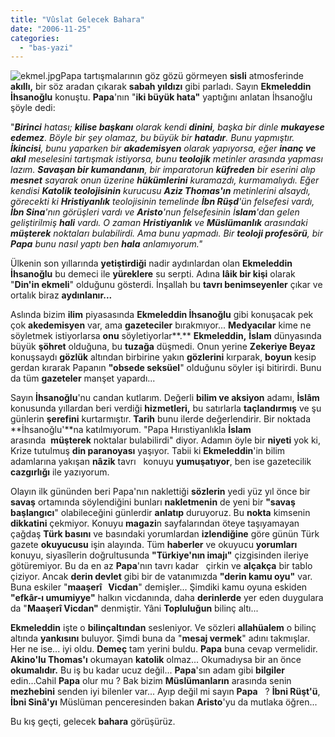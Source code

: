 ```yaml
---
title: "Vûslat Gelecek Bahara"
date: "2006-11-25"
categories: 
  - "bas-yazi"
---
```


![ekmel.jpg](/uploads/2006/11/ekmel.jpg)Papa tartışmalarının göz gözü görmeyen **sisli** atmosferinde **akıllı,** bir söz aradan çıkarak **sabah yıldızı** gibi parladı. Sayın **Ekmeleddin İhsanoğlu** konuştu. **Papa**'nın "**iki büyük hata"** yaptığını anlatan İhsanoğlu şöyle dedi:

"_**Birinci** hatası; **kilise başkanı** olarak kendi **dinini**, başka bir dinle **mukayese edemez**. Böyle bir şey olamaz, bu büyük bir **hatadır**. Bunu yapmıştır. **İkincisi**, bunu yaparken bir **akademisyen** olarak yapıyorsa, eğer **inanç ve akıl** meselesini tartışmak istiyorsa, bunu **teolojik** metinler arasında yapması lazım. **Savaşan bir kumandanın**, bir imparatorun **küfreden** bir eserini alıp **mesnet** sayarak onun üzerine **hükümlerini** kuramazdı, kurmamalıydı. Eğer kendisi **Katolik teolojisinin** kurucusu **Aziz Thomas'ın** metinlerini alsaydı, görecekti ki **Hristiyanlık** teolojisinin temelinde **İbn Rüşd**'ün felsefesi vardı, **İbn Sina**'nın görüşleri vardı ve **Aristo**'nun felsefesinin İ**slam**'dan gelen geliştirilmiş **hali** vardı. O zaman **Hristiyanlık** ve **Müslümanlık** arasındaki **müşterek** noktaları bulabilirdi. Ama bunu yapmadı. Bir **teoloji profesörü**, bir **Papa** bunu nasıl yaptı ben **hala** anlamıyorum."_

Ülkenin son yıllarında **yetiştirdiği** nadir aydınlardan olan **Ekmeleddin İhsanoğlu** bu demeci ile **yüreklere** su serpti. Adına **lâik bir kişi** olarak "**Din'in ekmeli**" olduğunu gösterdi. İnşallah bu **tavrı benimseyenler** çıkar ve ortalık biraz **aydınlanır...**

Aslında bizim **ilim** piyasasında **Ekmeleddin İhsanoğlu** gibi konuşacak pek çok **akedemisyen** var, ama **gazeteciler** bırakmıyor... **Medyacılar** kime ne söyletmek istiyorlarsa **onu** söyletiyorlar**.** **Ekmeleddin,** **İslam** dünyasında büyük **şöhret** olduğuna, bu **tuzağa** düşmedi. Onun yerine **Zekeriye Beyaz** konuşsaydı **gözlük** altından birbirine yakın **gözlerini** kırparak, **boyun** kesip gerdan kırarak Papanın **"obsede seksüel**" olduğunu söyler işi bitirirdi. Bunu da tüm **gazeteler** manşet yapardı...

Sayın **İhsanoğlu**'nu candan kutlarım. Değerli **bilim ve aksiyon** adamı, **İslâm** konusunda yıllardan beri verdiği **hizmetleri,** bu satırlarla **taçlandırmış** ve şu günlerin **şerefini** kurtarmıştır. **Tarih** bunu ilerde değerlendirir. Bir noktada **İhsanoğlu'**na katılmıyorum. "Papa Hırıstiyanlıkla **İslam** arasında  **müşterek** noktalar bulabilirdi" diyor. Adamın öyle bir **niyeti** yok ki,   Krize tutulmuş **din paranoyası** yaşıyor. Tabii ki **Ekmeleddin**'in bilim adamlarına yakışan **nâzik** tavrı   konuyu **yumuşatıyor**, ben ise gazetecilik **cazgırlığı** ile yazıyorum.

Olayın ilk gününden beri Papa'nın naklettiği **sözlerin** yedi yüz yıl önce bir **savaş** ortamında söylendiğini bunları **nakletmenin** de yeni bir **"savaş başlangıcı**" olabileceğini günlerdir **anlatıp** duruyoruz. Bu **nokta** kimsenin **dikkatini** çekmiyor. Konuyu **magazi**n sayfalarından öteye taşıyamayan çağdaş **Türk basını** ve basındaki yorumlardan **izlendiğine** göre günün Türk gazete **okuyucusu** işin alayında. Tüm **haberler** ve okuyucu **yorumları** konuyu, siyasîlerin doğrultusunda **"Türkiye'nın imajı"** çizgisinden ileriye götüremiyor. Bu da en az **Papa**'nın tavrı kadar   çirkin ve **alçakça** bir tablo çiziyor. Ancak **derin devlet** gibi bir de vatanımızda **"derin kamu oyu"** var. Buna eskiler "**maaşerî   Vicdan**" demişler... Şimdiki kamu oyuna eskiden **"efkâr-ı umumiyye"** halkın vicdanında, daha **derinlerde** yer eden duygulara da "**Maaşerî Vicdan"** denmiştir. Yâni **Topluluğun** bilinç altı...

**Ekmeleddin** işte o **bilinçaltından** sesleniyor. Ve sözleri **allahüalem** o bilinç altında **yankısını** buluyor. Şimdi buna da "**mesaj vermek**" adını takmışlar. Her ne ise... iyi oldu. **Demeç** tam yerini buldu. **Papa** buna cevap vermelidir. **Akino'lu Thomas'ı** okumayan **katolik** olmaz... Okumadıysa bir an önce **okumalıdır.** Bu iş bu kadar ucuz değil... **Papa**'sın adam gibi **bilgiler** edin...Cahil **Papa** olur mu ? Bak bizim **Müslümanların** arasında senin **mezhebini** senden iyi bilenler var... Ayıp değil mi sayın **Papa**   ? **İbni Rüşt'ü**, **İbni Sinâ'yı** Müslüman penceresinden bakan **Aristo**'yu da mutlaka öğren...

Bu kış geçti, gelecek **bahara** görüşürüz.
